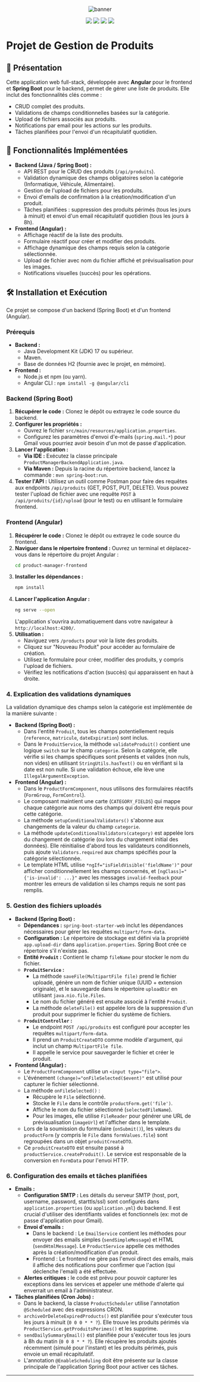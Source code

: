 <p align="center">
  <img src="https://capsule-render.vercel.app/api?type=rect&color=gradient&height=150&section=header&text=Gestion%20de%20Produits%20🚀&fontSize=40&fontColor=ffffff&animation=fadeIn" alt="banner"/>
</p>

<p align="center">
  <a href="https://spring.io/projects/spring-boot"><img src="https://img.shields.io/badge/Backend-Spring%20Boot-green" /></a>
  <a href="https://angular.io/"><img src="https://img.shields.io/badge/Frontend-Angular-red" /></a>
  <a href="https://www.oracle.com/java/technologies/javase/jdk17-archive-downloads.html"><img src="https://img.shields.io/badge/Java-17-blue" /></a>
  <a href="LICENSE"><img src="https://img.shields.io/badge/License-MIT-lightgrey" /></a>
</p>

# Projet de Gestion de Produits

## 📝 Présentation

Cette application web full-stack, développée avec **Angular** pour le frontend et **Spring Boot** pour le backend, permet de gérer une liste de produits. Elle inclut des fonctionnalités clés comme :
*   CRUD complet des produits.
*   Validations de champs conditionnelles basées sur la catégorie.
*   Upload de fichiers associés aux produits.
*   Notifications par email pour les actions sur les produits.
*   Tâches planifiées pour  l'envoi d'un récapitulatif quotidien.

## 🚀 Fonctionnalités Implémentées

*   **Backend (Java / Spring Boot) :**
    *   API REST pour le CRUD des produits (`/api/produits`).
    *   Validation dynamique des champs obligatoires selon la catégorie (Informatique, Véhicule, Alimentaire).
    *   Gestion de l'upload de fichiers pour les produits.
    *   Envoi d'emails de confirmation à la création/modification d'un produit.
    *   Tâches planifiées : suppression des produits périmés (tous les jours à minuit) et envoi d'un email récapitulatif quotidien (tous les jours à 8h).
*   **Frontend (Angular) :**
    *   Affichage réactif de la liste des produits.
    *   Formulaire réactif pour créer et modifier des produits.
    *   Affichage dynamique des champs requis selon la catégorie sélectionnée.
    *   Upload de fichier avec nom du fichier affiché et prévisualisation pour les images.
    *   Notifications visuelles (succès) pour les opérations.

## 🛠️ Installation et Exécution

Ce projet se compose d'un backend (Spring Boot) et d'un frontend (Angular).

### Prérequis

*   **Backend :**
    *   Java Development Kit (JDK) 17 ou supérieur.
    *   Maven.
    *   Base de données H2 (fournie avec le projet, en mémoire).
*   **Frontend :**
    *   Node.js et npm (ou yarn).
    *   Angular CLI : `npm install -g @angular/cli`

### Backend (Spring Boot)

1.  **Récupérer le code :** Clonez le dépôt ou extrayez le code source du backend.
2.  **Configurer les propriétés :**
    *   Ouvrez le fichier `src/main/resources/application.properties`.
    *   Configurez les paramètres d'envoi d'e-mails (`spring.mail.*`) pour Gmail vous pourriez avoir besoin d'un mot de passe d'application.
3.  **Lancer l'application :**
    *   **Via IDE :** Exécutez la classe principale `ProductManagerBackendApplication.java`.
    *   **Via Maven :** Depuis la racine du répertoire backend, lancez la commande : `mvn spring-boot:run`.
4.  **Tester l'API :** Utilisez un outil comme Postman pour faire des requêtes aux endpoints `/api/produits` (GET, POST, PUT, DELETE). Vous pouvez tester l'upload de fichier avec une requête `POST` à `/api/produits/{id}/upload` (pour le test) ou en utilisant le formulaire frontend.

### Frontend (Angular)

1.  **Récupérer le code :** Clonez le dépôt ou extrayez le code source du frontend.
2.  **Naviguer dans le répertoire frontend :** Ouvrez un terminal et déplacez-vous dans le répertoire du projet Angular :
    ```bash
    cd product-manager-frontend
    ```
3.  **Installer les dépendances :**
    ```bash
    npm install
    ```
4.  **Lancer l'application Angular :**
    ```bash
    ng serve --open
    ```
    L'application s'ouvrira automatiquement dans votre navigateur à `http://localhost:4200/`.
5.  **Utilisation :**
    *   Naviguez vers `/products` pour voir la liste des produits.
    *   Cliquez sur "Nouveau Produit" pour accéder au formulaire de création.
    *   Utilisez le formulaire pour créer, modifier des produits, y compris l'upload de fichiers.
    *   Vérifiez les notifications d'action (succès) qui apparaissent en haut à droite.

### <a name="explication-des-validations-dynamiques"></a>4. Explication des validations dynamiques

La validation dynamique des champs selon la catégorie est implémentée de la manière suivante :

*   **Backend (Spring Boot) :**
    *   Dans l'entité `Produit`, tous les champs potentiellement requis (`reference`, `matricule`, `dateExpiration`) sont inclus.
    *   Dans le `ProduitService`, la méthode `validateProduit()` contient une logique `switch` sur le champ `categorie`. Selon la catégorie, elle vérifie si les champs spécifiques sont présents et valides (non nuls, non vides) en utilisant `StringUtils.hasText()` ou en vérifiant si la date est non nulle. Si une validation échoue, elle lève une `IllegalArgumentException`.
*   **Frontend (Angular) :**
    *   Dans le `ProductFormComponent`, nous utilisons des formulaires réactifs (`FormGroup`, `FormControl`).
    *   Le composant maintient une carte (`CATEGORY_FIELDS`) qui mappe chaque catégorie aux noms des champs qui doivent être requis pour cette catégorie.
    *   La méthode `setupConditionalValidators()` s'abonne aux changements de la valeur du champ `categorie`.
    *   La méthode `updateConditionalValidators(category)` est appelée lors du changement de catégorie (ou lors du chargement initial des données). Elle réinitialise d'abord tous les validateurs conditionnels, puis ajoute `Validators.required` aux champs spécifiés pour la catégorie sélectionnée.
    *   Le template HTML utilise `*ngIf="isFieldVisible('fieldName')"` pour afficher conditionnellement les champs concernés, et `[ngClass]="{'is-invalid': ...}"` avec les messages `invalid-feedback` pour montrer les erreurs de validation si les champs requis ne sont pas remplis.

### <a name="gestion-des-fichiers-uploades"></a>5. Gestion des fichiers uploadés

*   **Backend (Spring Boot) :**
    *   **Dépendances :** `spring-boot-starter-web` inclut les dépendances nécessaires pour gérer les requêtes `multipart/form-data`.
    *   **Configuration :** Le répertoire de stockage est défini via la propriété `app.upload-dir` dans `application.properties`. Spring Boot crée ce répertoire s'il n'existe pas.
    *   **Entité `Produit` :** Contient le champ `fileName` pour stocker le nom du fichier.
    *   **`ProduitService` :**
        *   La méthode `saveFile(MultipartFile file)` prend le fichier uploadé, génère un nom de fichier unique (UUID + extension originale), et le sauvegarde dans le répertoire `uploadDir` en utilisant `java.nio.file.Files`.
        *   Le nom du fichier généré est ensuite associé à l'entité `Produit`.
        *   La méthode `deleteFile()` est appelée lors de la suppression d'un produit pour supprimer le fichier du système de fichiers.
    *   **`ProduitController` :**
        *   Le endpoint `POST /api/produits` est configuré pour accepter les requêtes `multipart/form-data`.
        *   Il prend un `ProduitCreateDTO` comme modèle d'argument, qui inclut un champ `MultipartFile file`.
        *   Il appelle le service pour sauvegarder le fichier et créer le produit.
*   **Frontend (Angular) :**
    *   Le `ProductFormComponent` utilise un `<input type="file">`.
    *   L'événement `(change)="onFileSelected($event)"` est utilisé pour capturer le fichier sélectionné.
    *   La méthode `onFileSelected()` :
        *   Récupère le `File` sélectionné.
        *   Stocke le `File` dans le contrôle `productForm.get('file')`.
        *   Affiche le nom du fichier sélectionné (`selectedFileName`).
        *   Pour les images, elle utilise `FileReader` pour générer une URL de prévisualisation (`imageUrl`) et l'afficher dans le template.
    *   Lors de la soumission du formulaire (`onSubmit()`), les valeurs du `productForm` (y compris le `File` dans `formValues.file`) sont regroupées dans un objet `produitCreateDTO`.
    *   Ce `produitCreateDTO` est ensuite passé à `productService.createProduit()`. Le service est responsable de la conversion en `FormData` pour l'envoi HTTP.

### <a name="configuration-des-emails-et-taches-planifiees"></a>6. Configuration des emails et tâches planifiées

*   **Emails :**
    *   **Configuration SMTP :** Les détails du serveur SMTP (host, port, username, password, starttls/ssl) sont configurés dans `application.properties` (ou `application.yml`) du backend. Il est crucial d'utiliser des identifiants valides et fonctionnels (ex: mot de passe d'application pour Gmail).
    *   **Envoi d'emails :**
        *   Dans le backend : Le `EmailService` contient les méthodes pour envoyer des emails simples (`sendSimpleMessage`) et HTML (`sendHtmlMessage`). Le `ProductService` appelle ces méthodes après la création/modification d'un produit.
        *   Frontend : Le frontend ne gère pas l'envoi direct des emails, mais il affiche des notifications pour confirmer que l'action (qui déclenche l'email) a été effectuée.
    *   **Alertes critiques :** le code est prévu pour pouvoir capturer les exceptions dans les services et appeler une méthode d'alerte qui enverrait un email à l'administrateur.
*   **Tâches planifiées (Cron Jobs) :**
    *   Dans le backend, la classe `ProductScheduler` utilise l'annotation `@Scheduled` avec des expressions CRON.
    *   `archiveOrDeleteExpiredProducts()` est planifiée pour s'exécuter tous les jours à minuit (`0 0 0 * * ?`). Elle trouve les produits périmés via `ProductService.getProduitsPerimes()` et les supprime.
    *   `sendDailySummaryEmail()` est planifiée pour s'exécuter tous les jours à 8h du matin (`0 0 8 * * ?`). Elle récupère les produits ajoutés récemment (simulé pour l'instant) et les produits périmés, puis envoie un email récapitulatif.
    *   L'annotation `@EnableScheduling` doit être présente sur la classe principale de l'application Spring Boot pour activer ces tâches.

---


